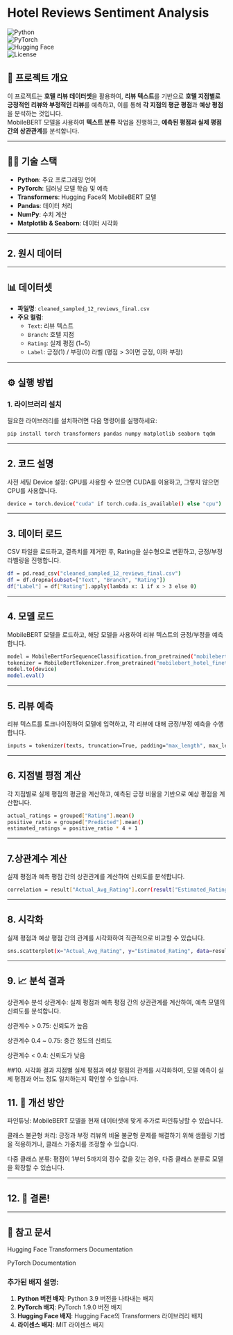# **Hotel Reviews Sentiment Analysis**

![Python](https://img.shields.io/badge/Python-3.9-%23007ACC?style=flat-square&logo=python&logoColor=white)  
![PyTorch](https://img.shields.io/badge/PyTorch-1.9.0-%23EE4C2C?style=flat-square&logo=pytorch&logoColor=white)  
![Hugging Face](https://img.shields.io/badge/Hugging%20Face-Transformers-%2334D058?style=flat-square&logo=Hugging%20Face&logoColor=white)  
![License](https://img.shields.io/badge/License-MIT-%23FF9900?style=flat-square)

## **📜 프로젝트 개요**

이 프로젝트는 **호텔 리뷰 데이터셋**을 활용하여, **리뷰 텍스트**를 기반으로 **호텔 지점별로 긍정적인 리뷰와 부정적인 리뷰**를 예측하고, 이를 통해 **각 지점의 평균 평점**과 **예상 평점**을 분석하는 것입니다.  
MobileBERT 모델을 사용하여 **텍스트 분류** 작업을 진행하고, **예측된 평점과 실제 평점 간의 상관관계**를 분석합니다.

---

## **🧑‍💻 기술 스택**

- **Python**: 주요 프로그래밍 언어
- **PyTorch**: 딥러닝 모델 학습 및 예측
- **Transformers**: Hugging Face의 MobileBERT 모델
- **Pandas**: 데이터 처리
- **NumPy**: 수치 계산
- **Matplotlib & Seaborn**: 데이터 시각화

---

## 2. 원시 데이터



---

## **📊 데이터셋**

- **파일명**: `cleaned_sampled_12_reviews_final.csv`
- **주요 컬럼**:
  - `Text`: 리뷰 텍스트
  - `Branch`: 호텔 지점
  - `Rating`: 실제 평점 (1~5)
  - `Label`: 긍정(1) / 부정(0) 라벨 (평점 > 3이면 긍정, 이하 부정)

---

## **⚙️ 실행 방법**

### **1. 라이브러리 설치**
필요한 라이브러리를 설치하려면 다음 명령어를 실행하세요:

```bash
pip install torch transformers pandas numpy matplotlib seaborn tqdm
```
---

##  2. 코드 설명
사전 세팅
Device 설정: GPU를 사용할 수 있으면 CUDA를 이용하고, 그렇지 않으면 CPU를 사용합니다.

```bash
device = torch.device("cuda" if torch.cuda.is_available() else "cpu")
```
---

## 3. 데이터 로드
CSV 파일을 로드하고, 결측치를 제거한 후, Rating을 실수형으로 변환하고, 긍정/부정 라벨링을 진행합니다.
```bash
df = pd.read_csv("cleaned_sampled_12_reviews_final.csv")
df = df.dropna(subset=["Text", "Branch", "Rating"])
df["Label"] = df["Rating"].apply(lambda x: 1 if x > 3 else 0)
```
---


## 4. 모델 로드
MobileBERT 모델을 로드하고, 해당 모델을 사용하여 리뷰 텍스트의 긍정/부정을 예측합니다.
```bash
model = MobileBertForSequenceClassification.from_pretrained("mobilebert_hotel_finetuned")
tokenizer = MobileBertTokenizer.from_pretrained("mobilebert_hotel_finetuned")
model.to(device)
model.eval()
```
---


## 5. 리뷰 예측
리뷰 텍스트를 토크나이징하여 모델에 입력하고, 각 리뷰에 대해 긍정/부정 예측을 수행합니다.
```bash
inputs = tokenizer(texts, truncation=True, padding="max_length", max_length=256, return_tensors="pt")
```
---

## 6. 지점별 평점 계산
각 지점별로 실제 평점의 평균을 계산하고, 예측된 긍정 비율을 기반으로 예상 평점을 계산합니다.
```bash
actual_ratings = grouped["Rating"].mean()
positive_ratio = grouped["Predicted"].mean()
estimated_ratings = positive_ratio * 4 + 1
```
---


## 7.상관계수 계산
실제 평점과 예측 평점 간의 상관관계를 계산하여 신뢰도를 분석합니다.
```bash
correlation = result["Actual_Avg_Rating"].corr(result["Estimated_Rating"])
```
---


## 8. 시각화
실제 평점과 예상 평점 간의 관계를 시각화하여 직관적으로 비교할 수 있습니다.
```bash
sns.scatterplot(x="Actual_Avg_Rating", y="Estimated_Rating", data=result, hue=result.index)
```
---


## 9. 📈 분석 결과
상관계수 분석
상관계수: 실제 평점과 예측 평점 간의 상관관계를 계산하여, 예측 모델의 신뢰도를 분석합니다.

상관계수 > 0.75: 신뢰도가 높음

상관계수 0.4 ~ 0.75: 중간 정도의 신뢰도

상관계수 < 0.4: 신뢰도가 낮음

##10. 시각화 결과
지점별 실제 평점과 예상 평점의 관계를 시각화하여, 모델 예측이 실제 평점과 어느 정도 일치하는지 확인할 수 있습니다.

## 11. 🚀 개선 방안
파인튜닝: MobileBERT 모델을 현재 데이터셋에 맞게 추가로 파인튜닝할 수 있습니다.

클래스 불균형 처리: 긍정과 부정 리뷰의 비율 불균형 문제를 해결하기 위해 샘플링 기법을 적용하거나, 클래스 가중치를 조정할 수 있습니다.

다중 클래스 분류: 평점이 1부터 5까지의 정수 값을 갖는 경우, 다중 클래스 분류로 모델을 확장할 수 있습니다.

---
## 12. 🚀 결론!


---
## 🔗 참고 문서
Hugging Face Transformers Documentation

PyTorch Documentation

### 추가된 배지 설명:

1. **Python 버전 배지**: Python 3.9 버전을 나타내는 배지
2. **PyTorch 배지**: PyTorch 1.9.0 버전 배지
3. **Hugging Face 배지**: Hugging Face의 Transformers 라이브러리 배지
4. **라이센스 배지**: MIT 라이센스 배지





